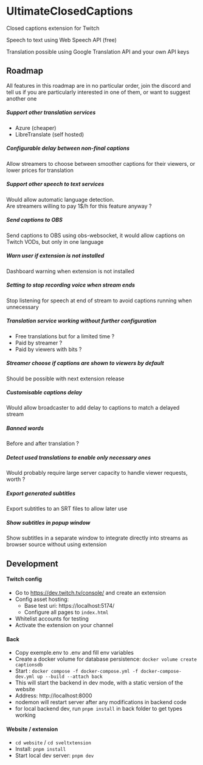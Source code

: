 # UltimateClosedCaptions

Closed captions extension for Twitch

Speech to text using Web Speech API (free)

Translation possible using Google Translation API and your own API keys

## Roadmap
All features in this roadmap are in no particular order,
join the discord and tell us if you are particularly interested in one of them, or want to suggest another one

##### Support other translation services
- Azure (cheaper)
- LibreTranslate (self hosted)

##### Configurable delay between non-final captions
Allow streamers to choose between smoother captions for their viewers, or lower prices for translation

##### Support other speech to text services
Would allow automatic language detection.\
Are streamers willing to pay 1$/h for this feature anyway ?

##### Send captions to OBS
Send captions to OBS using obs-websocket,
it would allow captions on Twitch VODs, but only in one language

##### Warn user if extension is not installed
Dashboard warning when extension is not installed

##### Setting to stop recording voice when stream ends
Stop listening for speech at end of stream to avoid captions running when unnecessary

##### Translation service working without further configuration
- Free translations but for a limited time ?
- Paid by streamer ?
- Paid by viewers with bits ?

##### Streamer choose if captions are shown to viewers by default
Should be possible with next extension release

##### Customisable captions delay
Would allow broadcaster to add delay to captions to match a delayed stream

##### Banned words
Before and after translation ?

##### Detect used translations to enable only necessary ones
Would probably require large server capacity to handle viewer requests, worth ?

##### Export generated subtitles
Export subtitles to an SRT files to allow later use

##### Show subtitles in popup window
Show subtitles in a separate window to integrate directly into streams as browser source without using extension

## Development

#### Twitch config
- Go to https://dev.twitch.tv/console/ and create an extension
- Config asset hosting:
  - Base test uri: https://localhost:5174/
  - Configure all pages to `index.html`
- Whitelist accounts for testing
- Activate the extension on your channel

#### Back
- Copy exemple.env to .env and fill env variables
- Create a docker volume for database persistence: `docker volume create captionsdb`
- Start : `docker compose -f docker-compose.yml -f docker-compose-dev.yml up --build --attach back`
- This will start the backend in dev mode, with a static version of the website
- Address: http://localhost:8000
- nodemon will restart server after any modifications in backend code
- for local backend dev, run `pnpm install` in back folder to get types working

#### Website / extension
- `cd website` / `cd sveltxtension`
- Install: `pnpm install`
- Start local dev server: `pnpm dev`
